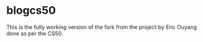 # blogcs50

This is the fully working version of the fork from the project by Eric Ouyang done as per the CS50.
